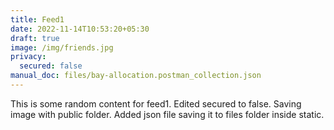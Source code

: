 ```yaml
---
title: Feed1
date: 2022-11-14T10:53:20+05:30
draft: true
image: /img/friends.jpg
privacy:
  secured: false
manual_doc: files/bay-allocation.postman_collection.json
---
```


This is some random content for feed1.
Edited secured to false.
Saving image with public folder.
Added json file saving it to files folder inside static.
